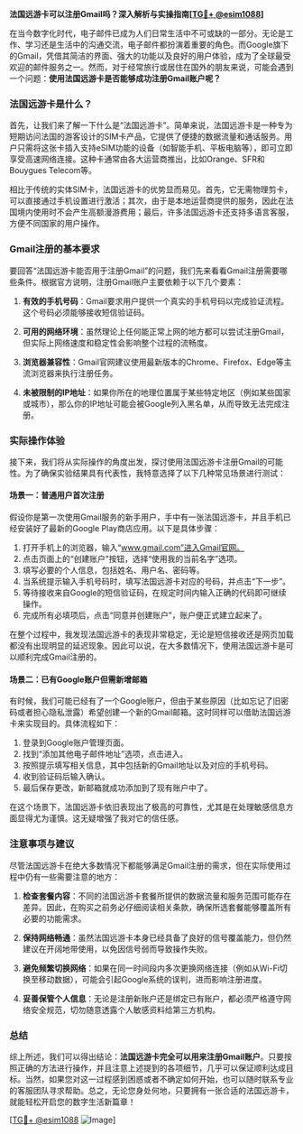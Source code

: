 **法国远游卡可以注册Gmail吗？深入解析与实操指南[[TG💪+ @esim1088](https://t.me/s/esim1088)]**

在当今数字化时代，电子邮件已成为人们日常生活中不可或缺的一部分。无论是工作、学习还是生活中的沟通交流，电子邮件都扮演着重要的角色。而Google旗下的Gmail，凭借其简洁的界面、强大的功能以及良好的用户体验，成为了全球最受欢迎的邮件服务之一。然而，对于经常旅行或居住在国外的朋友来说，可能会遇到一个问题：**使用法国远游卡是否能够成功注册Gmail账户呢？**

### 法国远游卡是什么？

首先，让我们来了解一下什么是“法国远游卡”。简单来说，法国远游卡是一种专为短期访问法国的游客设计的SIM卡产品，它提供了便捷的数据流量和通话服务。用户只需将这张卡插入支持eSIM功能的设备（如智能手机、平板电脑等），即可立即享受高速网络连接。这种卡通常由各大运营商推出，比如Orange、SFR和Bouygues Telecom等。

相比于传统的实体SIM卡，法国远游卡的优势显而易见。首先，它无需物理剪卡，可以直接通过手机设置进行激活；其次，由于是本地运营商提供的服务，因此在法国境内使用时不会产生高额漫游费用；最后，许多法国远游卡还支持多语言客服，方便不同国家的用户操作。

### Gmail注册的基本要求

要回答“法国远游卡能否用于注册Gmail”的问题，我们先来看看Gmail注册需要哪些条件。根据官方说明，注册Gmail账户主要依赖于以下几个要素：

1. **有效的手机号码**：Gmail要求用户提供一个真实的手机号码以完成验证流程。这个号码必须能够接收短信验证码。
   
2. **可用的网络环境**：虽然理论上任何能正常上网的地方都可以尝试注册Gmail，但实际上网络速度和稳定性会影响整个过程的流畅度。

3. **浏览器兼容性**：Gmail官网建议使用最新版本的Chrome、Firefox、Edge等主流浏览器来执行注册任务。

4. **未被限制的IP地址**：如果你所在的地理位置属于某些特定地区（例如某些国家或城市），那么你的IP地址可能会被Google列入黑名单，从而导致无法完成注册。

### 实际操作体验

接下来，我们将从实际操作的角度出发，探讨使用法国远游卡注册Gmail的可能性。为了确保实验结果具有代表性，我特意选择了以下几种常见场景进行测试：

#### 场景一：普通用户首次注册

假设你是第一次使用Gmail服务的新手用户，手中有一张法国远游卡，并且手机已经安装好了最新的Google Play商店应用。以下是具体步骤：

1. 打开手机上的浏览器，输入“www.gmail.com”进入Gmail官网。
2. 点击页面上的“创建账户”按钮，选择“使用我的当前名字”选项。
3. 填写必要的个人信息，包括姓名、用户名、密码等。
4. 当系统提示输入手机号码时，填写法国远游卡对应的号码，并点击“下一步”。
5. 等待接收来自Google的短信验证码，在规定时间内输入正确的代码即可继续操作。
6. 完成所有必填项后，点击“同意并创建账户”，账户便正式建立起来了。

在整个过程中，我发现法国远游卡的表现非常稳定，无论是短信接收还是网页加载都没有出现明显的延迟现象。因此可以说，在大多数情况下，使用法国远游卡是可以顺利完成Gmail注册的。

#### 场景二：已有Google账户但需新增邮箱

有时候，我们可能已经有了一个Google账户，但由于某些原因（比如忘记了旧密码或者担心隐私泄露）希望创建一个新的Gmail邮箱。这时同样可以借助法国远游卡来实现目的。具体流程如下：

1. 登录到Google账户管理页面。
2. 找到“添加其他电子邮件地址”选项，点击进入。
3. 按照提示填写相关信息，其中包括新的Gmail地址以及对应的手机号码。
4. 收到验证码后输入确认。
5. 最后保存更改，新邮箱就成功添加到了现有账户中了。

在这个场景下，法国远游卡依旧表现出了极高的可靠性，尤其是在处理敏感信息方面显得尤为谨慎。这无疑增强了我对它的信任感。

### 注意事项与建议

尽管法国远游卡在绝大多数情况下都能够满足Gmail注册的需求，但在实际使用过程中仍有一些需要注意的地方：

1. **检查套餐内容**：不同的法国远游卡套餐所提供的数据流量和服务范围可能存在差异。因此，在购买之前务必仔细阅读相关条款，确保所选套餐能够覆盖所有必要的功能需求。
   
2. **保持网络畅通**：虽然法国远游卡本身已经具备了良好的信号覆盖能力，但仍然建议在开阔地带使用，以免因信号弱而导致操作失败。

3. **避免频繁切换网络**：如果在同一时间段内多次更换网络连接（例如从Wi-Fi切换至移动数据），可能会引起Google系统的误判，进而影响注册进度。

4. **妥善保管个人信息**：无论是注册新账户还是绑定已有账户，都必须严格遵守网络安全规范，切勿随意透露个人敏感资料给第三方机构。

### 总结

综上所述，我们可以得出结论：**法国远游卡完全可以用来注册Gmail账户**。只要按照正确的方法进行操作，并且注意上述提到的各项细节，几乎可以保证顺利达成目标。当然，如果您对这一过程感到困惑或者不确定如何开始，也可以随时联系专业的客服团队寻求帮助。总之，无论您身处何地，只要拥有一张合适的法国远游卡，就能轻松开启您的数字生活新篇章！

[[TG💪+ @esim1088](https://t.me/s/esim1088) ![Image](https://i.postimg.cc/4NQfJmqS/Snipaste-2025-05-13-00-14-12.png)]
